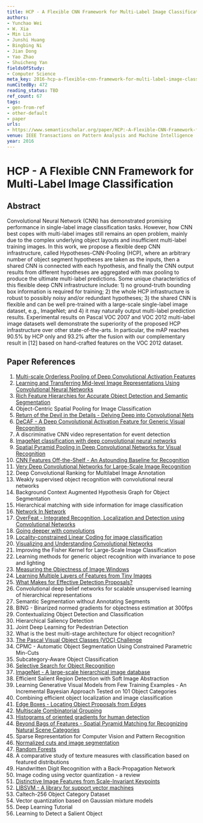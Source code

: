 ```yaml
---
title: HCP - A Flexible CNN Framework for Multi-Label Image Classification
authors:
- Yunchao Wei
- W. Xia
- Min Lin
- Junshi Huang
- Bingbing Ni
- Jian Dong
- Yao Zhao
- Shuicheng Yan
fieldsOfStudy:
- Computer Science
meta_key: 2016-hcp-a-flexible-cnn-framework-for-multi-label-image-classification
numCitedBy: 472
reading_status: TBD
ref_count: 67
tags:
- gen-from-ref
- other-default
- paper
urls:
- https://www.semanticscholar.org/paper/HCP:-A-Flexible-CNN-Framework-for-Multi-Label-Image-Wei-Xia/32d850e556f39f6bbedcdef0e38f5cd295a6144f?sort=total-citations
venue: IEEE Transactions on Pattern Analysis and Machine Intelligence
year: 2016
---
```


# HCP - A Flexible CNN Framework for Multi-Label Image Classification

## Abstract

Convolutional Neural Network (CNN) has demonstrated promising performance in single-label image classification tasks. However, how CNN best copes with multi-label images still remains an open problem, mainly due to the complex underlying object layouts and insufficient multi-label training images. In this work, we propose a flexible deep CNN infrastructure, called Hypotheses-CNN-Pooling (HCP), where an arbitrary number of object segment hypotheses are taken as the inputs, then a shared CNN is connected with each hypothesis, and finally the CNN output results from different hypotheses are aggregated with max pooling to produce the ultimate multi-label predictions. Some unique characteristics of this flexible deep CNN infrastructure include: 1) no ground-truth bounding box information is required for training; 2) the whole HCP infrastructure is robust to possibly noisy and/or redundant hypotheses; 3) the shared CNN is flexible and can be well pre-trained with a large-scale single-label image dataset, e.g., ImageNet; and 4) it may naturally output multi-label prediction results. Experimental results on Pascal VOC 2007 and VOC 2012 multi-label image datasets well demonstrate the superiority of the proposed HCP infrastructure over other state-of-the-arts. In particular, the mAP reaches 90.5% by HCP only and 93.2% after the fusion with our complementary result in [12] based on hand-crafted features on the VOC 2012 dataset.

## Paper References

1. [Multi-scale Orderless Pooling of Deep Convolutional Activation Features](2014-multi-scale-orderless-pooling-of-deep-convolutional-activation-features)
2. [Learning and Transferring Mid-level Image Representations Using Convolutional Neural Networks](2014-learning-and-transferring-mid-level-image-representations-using-convolutional-neural-networks)
3. [Rich Feature Hierarchies for Accurate Object Detection and Semantic Segmentation](2014-rich-feature-hierarchies-for-accurate-object-detection-and-semantic-segmentation)
4. Object-Centric Spatial Pooling for Image Classification
5. [Return of the Devil in the Details - Delving Deep into Convolutional Nets](2014-return-of-the-devil-in-the-details-delving-deep-into-convolutional-nets)
6. [DeCAF - A Deep Convolutional Activation Feature for Generic Visual Recognition](2014-decaf-a-deep-convolutional-activation-feature-for-generic-visual-recognition)
7. A discriminative CNN video representation for event detection
8. [ImageNet classification with deep convolutional neural networks](2012-alexnet.md)
9. [Spatial Pyramid Pooling in Deep Convolutional Networks for Visual Recognition](2015-spatial-pyramid-pooling-in-deep-convolutional-networks-for-visual-recognition)
10. [CNN Features Off-the-Shelf - An Astounding Baseline for Recognition](2014-cnn-features-off-the-shelf-an-astounding-baseline-for-recognition)
11. [Very Deep Convolutional Networks for Large-Scale Image Recognition](2014-vggnet.md)
12. Deep Convolutional Ranking for Multilabel Image Annotation
13. Weakly supervised object recognition with convolutional neural networks
14. Background Context Augmented Hypothesis Graph for Object Segmentation
15. Hierarchical matching with side information for image classification
16. [Network In Network](2014-network-in-network)
17. [OverFeat - Integrated Recognition, Localization and Detection using Convolutional Networks](2014-overfeat-integrated-recognition-localization-and-detection-using-convolutional-networks)
18. [Going deeper with convolutions](2015-going-deeper-with-convolutions)
19. [Locality-constrained Linear Coding for image classification](2010-locality-constrained-linear-coding-for-image-classification)
20. [Visualizing and Understanding Convolutional Networks](2014-visualizing-and-understanding-convolutional-networks)
21. Improving the Fisher Kernel for Large-Scale Image Classification
22. Learning methods for generic object recognition with invariance to pose and lighting
23. [Measuring the Objectness of Image Windows](2012-measuring-the-objectness-of-image-windows)
24. [Learning Multiple Layers of Features from Tiny Images](2009-learning-multiple-layers-of-features-from-tiny-images)
25. [What Makes for Effective Detection Proposals?](2016-what-makes-for-effective-detection-proposals)
26. Convolutional deep belief networks for scalable unsupervised learning of hierarchical representations
27. Semantic Segmentation without Annotating Segments
28. BING - Binarized normed gradients for objectness estimation at 300fps
29. Contextualizing Object Detection and Classification
30. Hierarchical Saliency Detection
31. Joint Deep Learning for Pedestrian Detection
32. What is the best multi-stage architecture for object recognition?
33. [The Pascal Visual Object Classes (VOC) Challenge](2009-the-pascal-visual-object-classes-voc-challenge)
34. CPMC - Automatic Object Segmentation Using Constrained Parametric Min-Cuts
35. Subcategory-Aware Object Classification
36. [Selective Search for Object Recognition](2013-selective-search-for-object-recognition)
37. [ImageNet - A large-scale hierarchical image database](2009-imagenet-a-large-scale-hierarchical-image-database)
38. Efficient Salient Region Detection with Soft Image Abstraction
39. Learning Generative Visual Models from Few Training Examples - An Incremental Bayesian Approach Tested on 101 Object Categories
40. Combining efficient object localization and image classification
41. [Edge Boxes - Locating Object Proposals from Edges](2014-edge-boxes-locating-object-proposals-from-edges)
42. [Multiscale Combinatorial Grouping](2014-multiscale-combinatorial-grouping)
43. [Histograms of oriented gradients for human detection](2005-histograms-of-oriented-gradients-for-human-detection)
44. [Beyond Bags of Features - Spatial Pyramid Matching for Recognizing Natural Scene Categories](2006-beyond-bags-of-features-spatial-pyramid-matching-for-recognizing-natural-scene-categories)
45. Sparse Representation for Computer Vision and Pattern Recognition
46. [Normalized cuts and image segmentation](1997-normalized-cuts-and-image-segmentation)
47. [Random Forests](2004-random-forests)
48. A comparative study of texture measures with classification based on featured distributions
49. Handwritten Digit Recognition with a Back-Propagation Network
50. Image coding using vector quantization - a review
51. [Distinctive Image Features from Scale-Invariant Keypoints](2004-distinctive-image-features-from-scale-invariant-keypoints)
52. [LIBSVM - A library for support vector machines](2011-libsvm-a-library-for-support-vector-machines)
53. Caltech-256 Object Category Dataset
54. Vector quantization based on Gaussian mixture models
55. Deep Learning Tutorial
56. Learning to Detect a Salient Object
